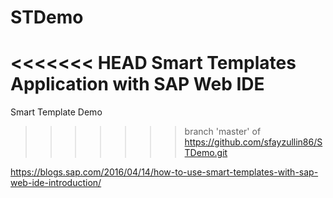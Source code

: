 # STDemo
<<<<<<< HEAD
Smart Templates Application with SAP Web IDE
=======
Smart Template Demo
>>>>>>> branch 'master' of https://github.com/sfayzullin86/STDemo.git

https://blogs.sap.com/2016/04/14/how-to-use-smart-templates-with-sap-web-ide-introduction/
